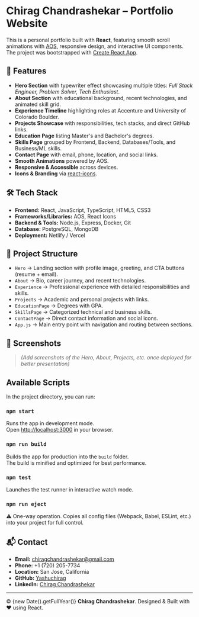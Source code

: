 # Chirag Chandrashekar – Portfolio Website

This is a personal portfolio built with **React**, featuring smooth scroll animations with [AOS](https://michalsnik.github.io/aos/), responsive design, and interactive UI components.  
The project was bootstrapped with [Create React App](https://github.com/facebook/create-react-app).

## 🚀 Features

- **Hero Section** with typewriter effect showcasing multiple titles: *Full Stack Engineer, Problem Solver, Tech Enthusiast*.
- **About Section** with educational background, recent technologies, and animated skill grid.
- **Experience Timeline** highlighting roles at Accenture and University of Colorado Boulder.
- **Projects Showcase** with responsibilities, tech stacks, and direct GitHub links.
- **Education Page** listing Master's and Bachelor's degrees.
- **Skills Page** grouped by Frontend, Backend, Databases/Tools, and Business/ML skills.
- **Contact Page** with email, phone, location, and social links.
- **Smooth Animations** powered by AOS.
- **Responsive & Accessible** across devices.
- **Icons & Branding** via [react-icons](https://react-icons.github.io/react-icons/).

## 🛠️ Tech Stack

- **Frontend:** React, JavaScript, TypeScript, HTML5, CSS3
- **Frameworks/Libraries:** AOS, React Icons
- **Backend & Tools:** Node.js, Express, Docker, Git
- **Database:** PostgreSQL, MongoDB
- **Deployment:** Netlify / Vercel

## 📂 Project Structure

- `Hero` → Landing section with profile image, greeting, and CTA buttons (resume + email).
- `About` → Bio, career journey, and recent technologies.
- `Experience` → Professional experience with detailed responsibilities and skills.
- `Projects` → Academic and personal projects with links.
- `EducationPage` → Degrees with GPA.
- `SkillsPage` → Categorized technical and business skills.
- `ContactPage` → Direct contact information and social icons.
- `App.js` → Main entry point with navigation and routing between sections.

## 📸 Screenshots

> *(Add screenshots of the Hero, About, Projects, etc. once deployed for better presentation)*

## Available Scripts

In the project directory, you can run:

### `npm start`

Runs the app in development mode.\
Open [http://localhost:3000](http://localhost:3000) in your browser.

### `npm run build`

Builds the app for production into the `build` folder.\
The build is minified and optimized for best performance.

### `npm test`

Launches the test runner in interactive watch mode.

### `npm run eject`

⚠️ One-way operation. Copies all config files (Webpack, Babel, ESLint, etc.) into your project for full control.

## 📬 Contact

- **Email:** [chiragchandrashekar@gmail.com](mailto:chiragchandrashekar@gmail.com)  
- **Phone:** +1 (720) 205-7734  
- **Location:** San Jose, California  
- **GitHub:** [Yashuchirag](https://github.com/Yashuchirag)  
- **LinkedIn:** [Chirag Chandrashekar](https://www.linkedin.com/in/chirag-chandrashe-15b965103/)  

---

© {new Date().getFullYear()} **Chirag Chandrashekar**. Designed & Built with ❤️ using React.